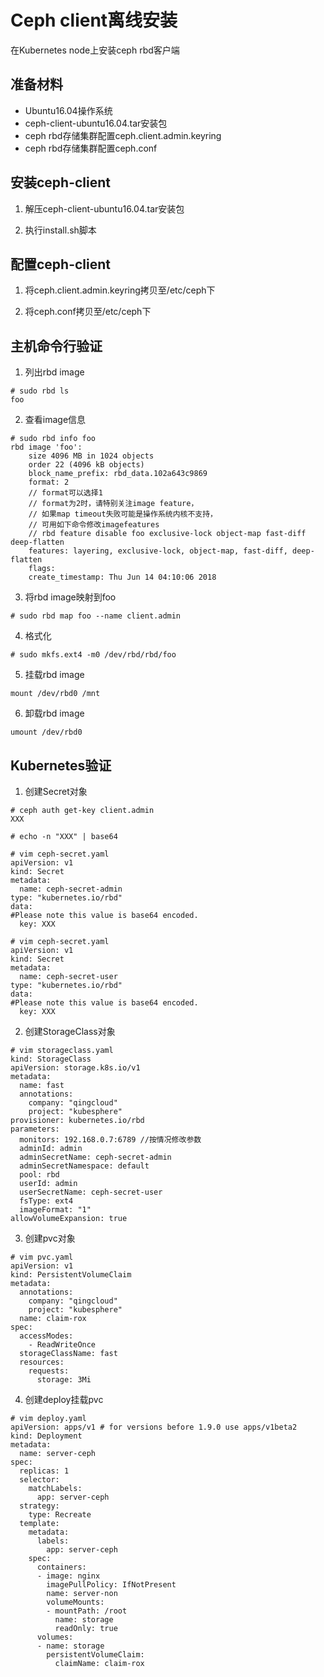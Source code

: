 # Ceph client离线安装

在Kubernetes node上安装ceph rbd客户端

## 准备材料

- Ubuntu16.04操作系统
- ceph-client-ubuntu16.04.tar安装包
- ceph rbd存储集群配置ceph.client.admin.keyring
- ceph rbd存储集群配置ceph.conf

## 安装ceph-client

1. 解压ceph-client-ubuntu16.04.tar安装包

2. 执行install.sh脚本

## 配置ceph-client

1. 将ceph.client.admin.keyring拷贝至/etc/ceph下

2. 将ceph.conf拷贝至/etc/ceph下

## 主机命令行验证

1. 列出rbd image
```
# sudo rbd ls
foo
```

2. 查看image信息
```
# sudo rbd info foo
rbd image 'foo':
    size 4096 MB in 1024 objects
    order 22 (4096 kB objects)
    block_name_prefix: rbd_data.102a643c9869
    format: 2
    // format可以选择1
    // format为2时，请特别关注image feature，
    // 如果map timeout失败可能是操作系统内核不支持，
    // 可用如下命令修改imagefeatures
    // rbd feature disable foo exclusive-lock object-map fast-diff deep-flatten
    features: layering, exclusive-lock, object-map, fast-diff, deep-flatten 
    flags: 
    create_timestamp: Thu Jun 14 04:10:06 2018
```

3. 将rbd image映射到foo
```
# sudo rbd map foo --name client.admin
```

4. 格式化
```
# sudo mkfs.ext4 -m0 /dev/rbd/rbd/foo
```

5. 挂载rbd image
```
mount /dev/rbd0 /mnt
```

6. 卸载rbd image
```
umount /dev/rbd0
```

## Kubernetes验证

1. 创建Secret对象
```
# ceph auth get-key client.admin
XXX

# echo -n "XXX" | base64

# vim ceph-secret.yaml
apiVersion: v1
kind: Secret
metadata:
  name: ceph-secret-admin
type: "kubernetes.io/rbd"
data:
#Please note this value is base64 encoded.
  key: XXX

# vim ceph-secret.yaml
apiVersion: v1
kind: Secret
metadata:
  name: ceph-secret-user
type: "kubernetes.io/rbd"
data:
#Please note this value is base64 encoded.
  key: XXX
```

2. 创建StorageClass对象
```
# vim storageclass.yaml
kind: StorageClass
apiVersion: storage.k8s.io/v1
metadata:
  name: fast
  annotations:
    company: "qingcloud"
    project: "kubesphere"
provisioner: kubernetes.io/rbd
parameters:
  monitors: 192.168.0.7:6789 //按情况修改参数
  adminId: admin
  adminSecretName: ceph-secret-admin
  adminSecretNamespace: default
  pool: rbd
  userId: admin
  userSecretName: ceph-secret-user
  fsType: ext4
  imageFormat: "1" 
allowVolumeExpansion: true

```

3.  创建pvc对象
```
# vim pvc.yaml
apiVersion: v1
kind: PersistentVolumeClaim
metadata:
  annotations:
    company: "qingcloud"
    project: "kubesphere"
  name: claim-rox
spec:
  accessModes:
    - ReadWriteOnce
  storageClassName: fast
  resources:
    requests:
      storage: 3Mi
```

4.  创建deploy挂载pvc
```
# vim deploy.yaml
apiVersion: apps/v1 # for versions before 1.9.0 use apps/v1beta2
kind: Deployment
metadata:
  name: server-ceph
spec:
  replicas: 1
  selector:
    matchLabels:
      app: server-ceph
  strategy:
    type: Recreate
  template:
    metadata:
      labels:
        app: server-ceph
    spec:
      containers:
      - image: nginx
        imagePullPolicy: IfNotPresent
        name: server-non
        volumeMounts:
        - mountPath: /root
          name: storage
          readOnly: true
      volumes:
      - name: storage
        persistentVolumeClaim:
          claimName: claim-rox
```